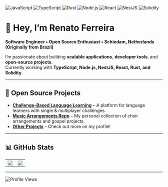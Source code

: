 ![JavaScript](https://img.shields.io/badge/Code-JavaScript-yellow?logo=javascript)
![TypeScript](https://img.shields.io/badge/Code-Typescript-blue?logo=typescript)
![Rust](https://img.shields.io/badge/Code-Rust-orange?logo=rust)
![Node.js](https://img.shields.io/badge/Backend-Node.js-339933?logo=node.js&logoColor=white)
![React](https://img.shields.io/badge/Frontend-React-61DAFB?logo=react&logoColor=black)
![NestJS](https://img.shields.io/badge/Backend-NestJS-e0234e?logo=nestjs&logoColor=white)
![Solidity](https://img.shields.io/badge/SmartContracts-Solidity-gray?logo=ethereum)

# 👋 Hey, I’m Renato Ferreira

**Software Engineer • Open Source Enthusiast • Schiedam, Netherlands (Originally from Brazil)**  

I’m passionate about building **scalable applications**, **developer tools**, and **open-source projects**.  
Currently working with **TypeScript, Node.js, NestJS, React, Rust, and Solidity**.  

---

## 🚀 Open Source Projects

- [**Challenge-Based Language Learning**](https://github.com/renatoferreiradev/challenge-lang) – A platform for language learners with single & multiplayer challenges.  
- [**Music Arrangements Repo**](https://github.com/renatoferreiradev/choir-arrangements) – My personal collection of choir arrangements and gospel projects.  
- [**Other Projects**](https://github.com/renatoferreiradev) – Check out more on my profile!  

---

## 📊 GitHub Stats

<table>
  <tr>
    <td>
      <img src="https://github-readme-stats.vercel.app/api?username=renatoferreiradev&show_icons=true&theme=radical&hide_border=true" />
    </td>
    <td>
      <img src="https://github-readme-stats.vercel.app/api/top-langs/?username=renatoferreiradev&layout=compact&theme=radical&hide_border=true&card_width=500" />
    </td>
  </tr>
</table>

---

![Profile Views](https://komarev.com/ghpvc/?username=renatoferreiradev&color=blue)
